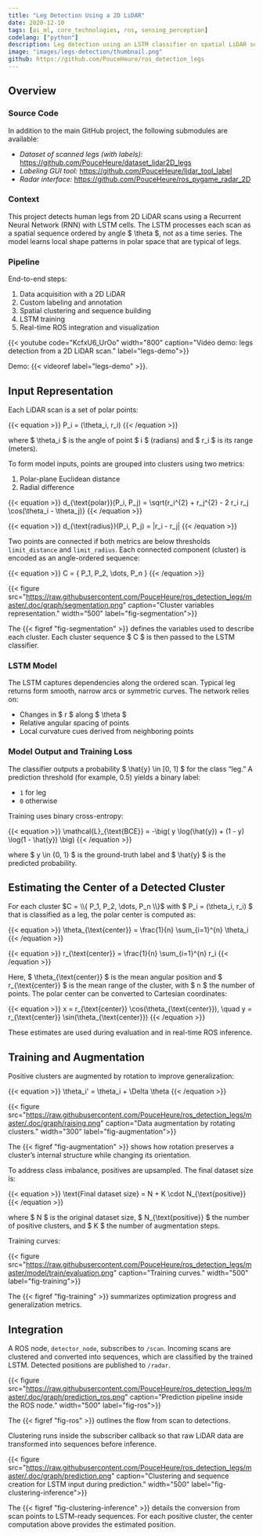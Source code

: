 ```yaml
---
title: "Leg Detection Using a 2D LiDAR"
date: 2020-12-10
tags: [ai_ml, core_technologies, ros, sensing_perception]
codelang: ["python"]
description: Leg detection using an LSTM classifier on spatial LiDAR sequences.
image: "images/legs-detection/thumbnail.png"
github: https://github.com/PouceHeure/ros_detection_legs
---
```


## Overview

### Source Code

In addition to the main GitHub project, the following submodules are available:
- *Dataset of scanned legs (with labels):* https://github.com/PouceHeure/dataset_lidar2D_legs
- *Labeling GUI tool:* https://github.com/PouceHeure/lidar_tool_label
- *Radar interface:* https://github.com/PouceHeure/ros_pygame_radar_2D

### Context

This project detects human legs from 2D LiDAR scans using a Recurrent Neural Network (RNN) with LSTM cells. The LSTM processes each scan as a spatial sequence ordered by angle $ \theta $, not as a time series. The model learns local shape patterns in polar space that are typical of legs.

### Pipeline

End-to-end steps:
1. Data acquisition with a 2D LiDAR
2. Custom labeling and annotation
3. Spatial clustering and sequence building
4. LSTM training
5. Real-time ROS integration and visualization

{{< youtube code="KcfxU6_UrOo" width="800" caption="Video demo: legs detection from a 2D LiDAR scan." label="legs-demo">}}

Demo: {{< videoref label="legs-demo" >}}.

## Input Representation

Each LiDAR scan is a set of polar points:

{{< equation >}}
P_i = (\theta_i, r_i)
{{< /equation >}}

where $ \theta_i $ is the angle of point $ i $ (radians) and $ r_i $ is its range (meters).

To form model inputs, points are grouped into clusters using two metrics:

1. Polar-plane Euclidean distance
2. Radial difference

{{< equation >}}
d_{\text{polar}}(P_i, P_j) = \sqrt{r_i^{2} + r_j^{2} - 2 r_i r_j \cos(\theta_i - \theta_j)}
{{< /equation >}}

{{< equation >}}
d_{\text{radius}}(P_i, P_j) = |r_i - r_j|
{{< /equation >}}

Two points are connected if both metrics are below thresholds `limit_distance` and `limit_radius`. Each connected component (cluster) is encoded as an angle-ordered sequence:

{{< equation >}}
C = \{ P_1, P_2, \dots, P_n \}
{{< /equation >}}

{{< figure src="https://raw.githubusercontent.com/PouceHeure/ros_detection_legs/master/.doc/graph/segmentation.png" caption="Cluster variables representation." width="500" label="fig-segmentation">}}

The {{< figref "fig-segmentation" >}} defines the variables used to describe each cluster. Each cluster sequence $ C $ is then passed to the LSTM classifier.

### LSTM Model

The LSTM captures dependencies along the ordered scan. Typical leg returns form smooth, narrow arcs or symmetric curves. The network relies on:
- Changes in $ r $ along $ \theta $
- Relative angular spacing of points
- Local curvature cues derived from neighboring points

### Model Output and Training Loss

The classifier outputs a probability $ \hat{y} \in [0, 1] $ for the class “leg.” A prediction threshold (for example, $0.5$) yields a binary label:
- `1` for leg
- `0` otherwise

Training uses binary cross-entropy:

{{< equation >}}
\mathcal{L}_{\text{BCE}} = -\big( y \log(\hat{y}) + (1 - y) \log(1 - \hat{y}) \big)
{{< /equation >}}

where $ y \in \{0, 1\} $ is the ground-truth label and $ \hat{y} $ is the predicted probability.

## Estimating the Center of a Detected Cluster

For each cluster $C = \\{ P_1, P_2, \dots, P_n \\}$ with $ P_i = (\theta_i, r_i) $ that is classified as a leg, the polar center is computed as:

{{< equation >}}
\theta_{\text{center}} = \frac{1}{n} \sum_{i=1}^{n} \theta_i
{{< /equation >}}

{{< equation >}}
r_{\text{center}} = \frac{1}{n} \sum_{i=1}^{n} r_i
{{< /equation >}}

Here, $ \theta_{\text{center}} $ is the mean angular position and $ r_{\text{center}} $ is the mean range of the cluster, with $ n $ the number of points. The polar center can be converted to Cartesian coordinates:

{{< equation >}}
x = r_{\text{center}} \cos(\theta_{\text{center}}), \quad
y = r_{\text{center}} \sin(\theta_{\text{center}})
{{< /equation >}}

These estimates are used during evaluation and in real-time ROS inference.

## Training and Augmentation

Positive clusters are augmented by rotation to improve generalization:

{{< equation >}}
\theta_i' = \theta_i + \Delta \theta
{{< /equation >}}

{{< figure src="https://raw.githubusercontent.com/PouceHeure/ros_detection_legs/master/.doc/graph/raising.png" caption="Data augmentation by rotating clusters." width="300" label="fig-augmentation">}}

The {{< figref "fig-augmentation" >}} shows how rotation preserves a cluster’s internal structure while changing its orientation.

To address class imbalance, positives are upsampled. The final dataset size is:

{{< equation >}}
\text{Final dataset size} = N + K \cdot N_{\text{positive}}
{{< /equation >}}

where $ N $ is the original dataset size, $ N_{\text{positive}} $ the number of positive clusters, and $ K $ the number of augmentation steps.

Training curves:

{{< figure src="https://raw.githubusercontent.com/PouceHeure/ros_detection_legs/master/model/train/evaluation.png" caption="Training curves." width="500" label="fig-training">}}

The {{< figref "fig-training" >}} summarizes optimization progress and generalization metrics.

## Integration

A ROS node, `detector_node`, subscribes to `/scan`. Incoming scans are clustered and converted into sequences, which are classified by the trained LSTM. Detected positions are published to `/radar`.

{{< figure src="https://raw.githubusercontent.com/PouceHeure/ros_detection_legs/master/.doc/graph/prediction_ros.png" caption="Prediction pipeline inside the ROS node." width="500" label="fig-ros">}}

The {{< figref "fig-ros" >}} outlines the flow from scan to detections.

Clustering runs inside the subscriber callback so that raw LiDAR data are transformed into sequences before inference.

{{< figure src="https://raw.githubusercontent.com/PouceHeure/ros_detection_legs/master/.doc/graph/prediction.png" caption="Clustering and sequence creation for LSTM input during prediction." width="500" label="fig-clustering-inference">}}

The {{< figref "fig-clustering-inference" >}} details the conversion from scan points to LSTM-ready sequences. For each positive cluster, the center computation above provides the estimated position.
